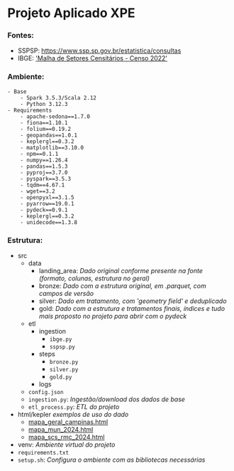# Projeto Aplicado XPE

### Fontes:
- SSPSP: https://www.ssp.sp.gov.br/estatistica/consultas 
- IBGE: ['Malha de Setores Censitários - Censo 2022'](https://geoftp.ibge.gov.br/organizacao_do_territorio/malhas_territoriais/malhas_de_setores_censitarios__divisoes_intramunicipais/censo_2022/setores/gpkg/BR/)

### Ambiente:
```
- Base
    - Spark 3.5.3/Scala 2.12
    - Python 3.12.3
- Requirements
    - apache-sedona==1.7.0
    - fiona==1.10.1
    - folium==0.19.2
    - geopandas==1.0.1
    - keplergl==0.3.2
    - matplotlib==3.10.0
    - npm==0.1.1
    - numpy==1.26.4
    - pandas==1.5.3
    - pyproj==3.7.0
    - pyspark==3.5.3
    - tqdm==4.67.1
    - wget==3.2
    - openpyxl==3.1.5
    - pyarrow==19.0.1
    - pydeck==0.9.1
    - keplergl==0.3.2
    - unidecode==1.3.8
```
### Estrutura:
- src
    - data
        - landing_area: _Dado original conforme presente na fonte (formato, colunas, estrutura no geral)_
        - bronze: _Dado com a estrutura original, em .parquet, com campos de versão_
        - silver: _Dado em tratamento, com 'geometry field' e deduplicado_
        - gold: _Dado com a estrutura e tratamentos finais, índices e tudo mais proposto no projeto para abrir com o pydeck_
    - etl
        - ingestion
            - `ibge.py`
            - `sspsp.py`
        - steps
            - `bronze.py`
            - `silver.py`
            - `gold.py`
        - logs
    - `config.json`
    - `ingestion.py`: _Ingestão/download dos dados de base_
    - `etl_process.py`: _ETL do projeto_
- html/kepler _exemplos de uso do dado_
    - [mapa_geral_campinas.html](https://github.com/cirowhois/etl-criminalidade-sp/blob/main/html/kepler/mapa_geral_campinas.html)
    - [mapa_mun_2024.html](https://github.com/cirowhois/etl-criminalidade-sp/blob/main/html/kepler/mapa_mun_2024.html)
    - [mapa_scs_rmc_2024.html](https://github.com/cirowhois/etl-criminalidade-sp/blob/main/html/kepler/mapa_scs_rmc_2024.html)
- venv: _Ambiente virtual do projeto_
- `requirements.txt`
- `setup.sh`: _Configura o ambiente com as bibliotecas necessárias_

